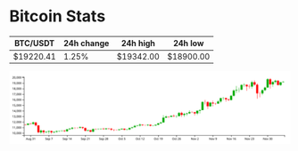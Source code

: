 # Bitcoin Stats

BTC/USDT|24h change|24h high|24h low|
|---|---|---|---|
|$19220.41|1.25%|$19342.00|$18900.00|

<img src="./chart.svg">

